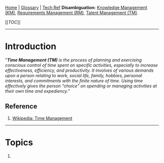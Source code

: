 [Home](/Slalom-LLC/Slalom-Consulting) | [Glossary](/Glossary) | [Tech Ref](/Tech-Ref)
**Disambiguation:** [Knowledge Management (KM)](/Glossary/KM-\(Knowledge-Management\)), [Requirements Management (RM)](NameMe), [Talent Management (TM)](/Slalom-LLC/Slalom-Consulting/Terms-\(Slalom-Consulting\)/TM-\(Talent-Management\)).

[[_TOC_]]

---
# Introduction
"_***Time Management (TM)*** is the process of planning and exercising conscious control of time spent on specific activities, especially to increase effectiveness, efficiency, and productivity. It involves of various demands upon a person relating to work, social life, family, hobbies, personal interests, and commitments with the finite nature of time. Using time effectively gives the person "choice" on spending or managing activities at their own time and expediency._"

## Reference
1. [Wikipedia: Time Management](https://en.wikipedia.org/wiki/Time_management)

---
# Topics
1. 

